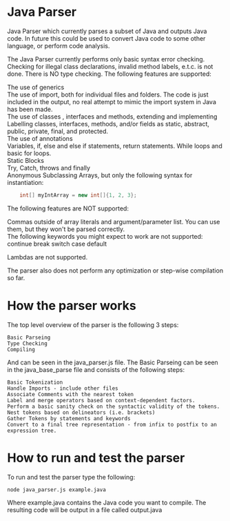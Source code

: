 # Java Parser
Java Parser which currently parses a subset of Java and outputs Java code. In future this could be used to convert Java code to some other language, or perform code analysis.

The Java Parser currently performs only basic syntax error checking. Checking for illegal class declarations, invalid method labels, e.t.c. is not done. There is NO type checking. The following features are supported:

The use of generics\
The use of import, both for individual files and folders. The code is just included in the output, no real attempt to mimic the import system in Java has been made.\
The use of classes , interfaces and methods, extending and implementing\
Labelling classes, interfaces, methods, and/or fields as static, abstract, public, private, final, and protected.\
The use of annotations\
Variables, if, else and else if statements, return statements. While loops and basic for loops.\
Static Blocks\
Try, Catch, throws and finally\
Anonymous Subclassing
Arrays, but only the following syntax for instantiation:

```java
    int[] myIntArray = new int[]{1, 2, 3};
```

The following features are NOT supported:

Commas outside of array literals and argument/parameter list. You can use them, but they won't be parsed correctly.\
The following keywords you might expect to work are not supported:\
    continue
    break
    switch
    case
    default

Lambdas are not supported.

The parser also does not perform any optimization or step-wise compilation so far.

# How the parser works

The top level overview of the parser is the following 3 steps:

    Basic Parseing
    Type Checking
    Compiling

And can be seen in the java_parser.js file.
The Basic Parseing can be seen in the java_base_parse file and consists of the following steps:

    Basic Tokenization
    Handle Imports - include other files
    Associate Comments with the nearest token
    Label and merge operators based on context-dependent factors.
    Perform a basic sanity check on the syntactic validity of the tokens.
    Nest tokens based on delineators (i.e. brackets)
    Gather Tokens by statements and keywords
    Convert to a final tree representation - from infix to postfix to an expression tree.

# How to run and test the parser

To run and test the parser type the following:

```
node java_parser.js example.java
```

Where example.java contains the Java code you want to compile. The resulting code will be output in a file called output.java
